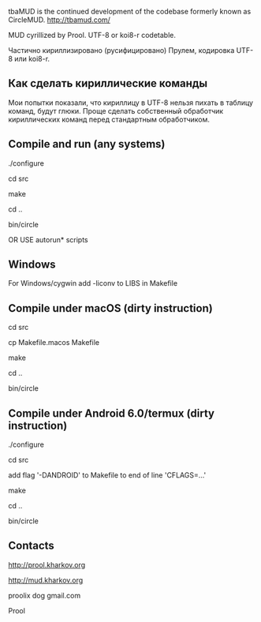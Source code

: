 tbaMUD is the continued development of the codebase formerly known as CircleMUD.
http://tbamud.com/

MUD cyrillized by Prool. UTF-8 or koi8-r codetable.

Частично кириллизировано (русифицировано) Прулем, кодировка UTF-8 или koi8-r.

Как сделать кириллические команды
---------------------------------

Мои попытки показали, что кириллицу в UTF-8 нельзя пихать в таблицу команд,
будут глюки. Проще сделать собственный обработчик кириллических команд перед
стандартным обработчиком.

Compile and run (any systems)
-----------------------------

./configure

cd src

make

cd ..

bin/circle

OR USE autorun\* scripts

Windows
-------

For Windows/cygwin add -liconv to LIBS in Makefile

Compile under macOS (dirty instruction)
---------------------------------------

cd src

cp Makefile.macos Makefile

make

cd ..

bin/circle

Compile under Android 6.0/termux (dirty instruction)
---------------------------------------------

./configure

cd src

add flag '-DANDROID' to Makefile to end of line 'CFLAGS=...'

make

cd ..

bin/circle

Contacts
--------

http://prool.kharkov.org

http://mud.kharkov.org

proolix dog gmail.com

Prool
